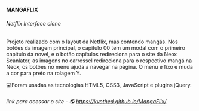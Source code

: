 **MANGÁFLIX**

###### Netflix Interface clone



Projeto realizado com o layout da Netflix, mas contendo mangás.
Nos botões da imagem principal, o capitulo 00 tem um modal com o primeiro capitulo da novel, e o botão capítulos redireciona para o site da Neox Scanlator, as imagens no carrossel redireciona para o respectivo mangá na Neox, os botões no menu ajuda a navegar na página.  O menu é fixo e muda a cor para preto na rolagem Y.

💻Foram usadas as tecnologias HTML5, CSS3, JavaScript e plugins jQuery.



###### link para acessar o site - 🌎 https://kvothed.github.io/MangaFlix/











